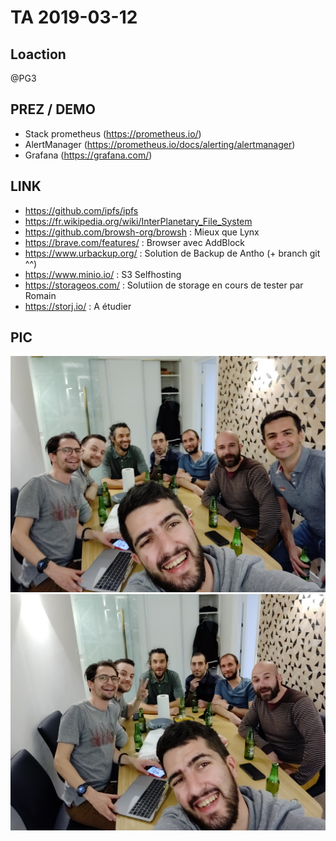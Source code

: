 # TA 2019-03-12

## Loaction
@PG3

## PREZ / DEMO

* Stack prometheus (https://prometheus.io/)
* AlertManager (https://prometheus.io/docs/alerting/alertmanager)
* Grafana (https://grafana.com/)

## LINK
* https://github.com/ipfs/ipfs
* https://fr.wikipedia.org/wiki/InterPlanetary_File_System
* https://github.com/browsh-org/browsh : Mieux que Lynx
* https://brave.com/features/ : Browser avec AddBlock
* https://www.urbackup.org/ : Solution de Backup de Antho (+ branch git ^^)
* https://www.minio.io/ : S3 Selfhosting
* https://storageos.com/ : Solutiion de storage en cours de tester par Romain
* https://storj.io/ : A étudier 

## PIC
![TA](./images/photos/IMG_20190312_194942.jpg)
![TA](./images/photos/IMG_20190312_194935.jpg)
